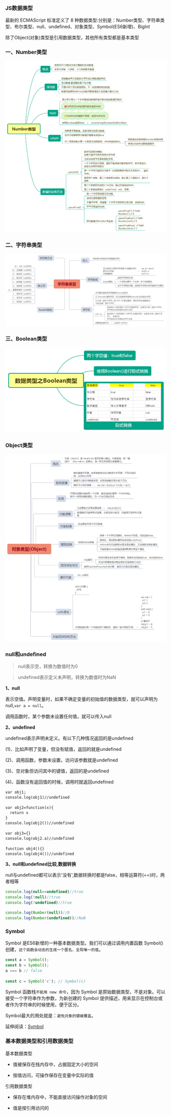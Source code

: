 ### JS数据类型

最新的 ECMAScript 标准定义了 8 种数据类型:分别是：Number类型、字符串类型、布尔类型、null、undefined、对象类型、Symbol(ES6新增)、BigInt

除了Object(对象)类型是引用数据类型，其他所有类型都是基本类型

### 一、Number类型

![JS数据类型之Number类型](../../media/js03.png)

### 二、字符串类型

![JS数据类型之Number类型](../../media/string.png)

### 三、Boolean类型

![JS数据类型之Boolean类型](../../media/js04.png)

### Object类型

![JS数据类型之Object类型](../../media/js08.png)

### null和undefined

> null表示空，转换为数值时为0

> undefined表示定义未声明，转换为数值时为NaN

**1、null**

表示空值。声明变量时，如果不确定变量的初始值的数据类型，就可以声明为null,`var a = null`。

调用函数时，某个参数未设置任何值，就可以传入null

**2、undefined**

undefined表示声明未定义。有以下几种情况返回的是undefined

(1)、比如声明了变量，但没有赋值，返回的就是undefined

(2)、调用函数，参数未设置，访问该参数就是undefined

(3)、空对象但访问其中的键值，返回的是undefined

(4)、函数没有返回值的时候，调用时就返回undefined

```
var obj1;
console.log(obj1)//undefined

var obj2=function(x){
  return x
}
console.log(obj2())//undefined

var obj3={}
console.log(obj2.a)//undefined

function obj4(){}
console.log(obj4())//undefined
```

**3、null和undefined比较,数据转换**

null与undefined都可以表示'没有',数据转换时都是false，相等运算符(==)时，两者相等

```js
console.log(null==undefined)//true
console.log(!null)//true
console.log(!undefined)//true
```

```js
console.log(Number(null))//0
console.log(Number(undefined))//NaN
```

### Symbol

Symbol 是ES6新增的一种基本数据类型。我们可以通过调用内置函数 Symbol() 创建，`这个函数会动态的生成一个匿名、全局唯一的值`。

```js
const a = Symbol();
const b = Symbol();
a === b // false

const c = Symbol('c'); // Symbol(c)
```
Symbol 函数栈`不能用 new 命令`，因为 Symbol 是原始数据类型，不是对象。可以接受一个字符串作为参数，为新创建的 Symbol 提供描述，用来显示在控制台或者作为字符串的时候使用，便于区分。

Symbol最大的用处就是：`避免对象的键被覆盖`。

延伸阅读：[Symbol](https://es6.ruanyifeng.com/#docs/symbol)

### 基本数据类型和引用数据类型

基本数据类型

* 值被保存在栈内存中，占据固定大小的空间

* 按值访问，可操作保存在变量中实际的值

引用数据类型

* 保存在堆内存中，不能直接访问操作对象的空间

* 值是按引用访问的